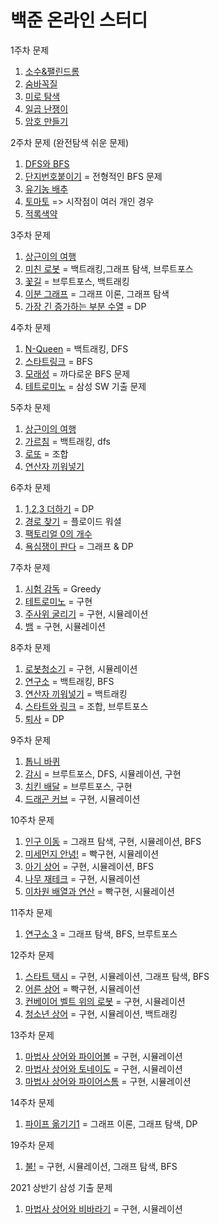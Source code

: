 # 백준 온라인 스터디

1주차 문제 
1. [소수&팰린드롬](https://www.acmicpc.net/problem/1747)
2. [숨바꼭질](https://www.acmicpc.net/problem/1697)
3. [미로 탐색](https://www.acmicpc.net/problem/2178)
4. [일곱 난쟁이](https://www.acmicpc.net/problem/2309)
5. [암호 만들기](https://www.acmicpc.net/problem/1759)


2주차 문제 (완전탐색 쉬운 문제)
1. [DFS와 BFS](https://www.acmicpc.net/problem/1260) 
2. [단지번호붙이기](https://www.acmicpc.net/problem/2667) = 전형적인 BFS 문제
3. [유기농 배추](https://www.acmicpc.net/problem/1012)
4. [토마토](https://www.acmicpc.net/problem/7576) => 시작점이 여러 개인 경우
5. [적록색약](https://www.acmicpc.net/problem/10026)

3주차 문제 
1. [상근이의 여행](https://www.acmicpc.net/problem/9372)
2. [미친 로봇](https://www.acmicpc.net/problem/1405) = 백트래킹,그래프 탐색, 브루트포스
3. [꽃길](https://www.acmicpc.net/problem/14620) = 브루트포스, 백트래킹
4. [이분 그래프](https://www.acmicpc.net/problem/1707) = 그래프 이론, 그래프 탐색
6. [가장 긴 증가하는 부분 수열](https://www.acmicpc.net/problem/11053) = DP 

4주차 문제
1. [N-Queen](https://www.acmicpc.net/problem/9663) = 백트래킹, DFS
2. [스타트링크](https://www.acmicpc.net/problem/5014) = BFS
3. [모래성](https://www.acmicpc.net/problem/10711) = 까다로운 BFS 문제
4. [테트로미노](https://www.acmicpc.net/problem/14500) = 삼성 SW 기출 문제

5주차 문제
1. [상근이의 여행](https://www.acmicpc.net/problem/9372)
2. [가르침](https://www.acmicpc.net/problem/1062) = 백트래킹, dfs
3. [로또](https://www.acmicpc.net/problem/6603) = 조합
4. [연산자 끼워넣기](https://www.acmicpc.net/problem/14888) 

6주차 문제
1. [1,2,3 더하기](https://www.acmicpc.net/problem/9095) = DP
2. [경로 찾기](https://www.acmicpc.net/problem/11403) = 플로이드 워셜
3. [팩토리얼 0의 개수](https://www.acmicpc.net/problem/1676)
4. [욕심쟁이 판다](https://www.acmicpc.net/problem/1937)  = 그래프  & DP

7주차 문제
1. [시험 감독](https://www.acmicpc.net/problem/13458) = Greedy
2. [테트로미노](https://www.acmicpc.net/problem/14500) = 구현
3. [주사위 굴리기](https://www.acmicpc.net/problem/14499) = 구현, 시뮬레이션
4. [뱀](https://www.acmicpc.net/problem/3190) = 구현, 시뮬레이션

8주차 문제
1. [로봇청소기](https://www.acmicpc.net/problem/14503) = 구현, 시뮬레이션
2. [연구소](https://www.acmicpc.net/problem/14502) = 백트래킹, BFS
3. [연산자 끼워넣기](https://www.acmicpc.net/problem/14888) = 백트래킹
4. [스타트와 링크](https://www.acmicpc.net/problem/14889) = 조합, 브루트포스
5. [퇴사](https://www.acmicpc.net/problem/14501) = DP

9주차 문제
1. [톱니 바퀴](https://www.acmicpc.net/problem/14891) 
2. [감시](https://www.acmicpc.net/problem/15683) = 브루트포스, DFS, 시뮬레이션, 구현
3. [치킨 배달](https://www.acmicpc.net/problem/15686) = 브루트포스, 구현
4. [드래곤 커브](https://www.acmicpc.net/problem/15685) = 구현, 시뮬레이션

10주차 문제
1. [인구 이동](https://www.acmicpc.net/problem/16234) = 그래프 탐색, 구현, 시뮬레이션, BFS
2. [미세먼지 안녕!](https://www.acmicpc.net/problem/17144) = 빡구현, 시뮬레이션
3. [아기 상어](https://www.acmicpc.net/problem/16236) = 구현, 시뮬레이션, BFS
4. [나무 재테크](https://www.acmicpc.net/problem/16235) = 구현, 시뮬레이션
5. [이차원 배열과 연산](https://www.acmicpc.net/problem/17140) = 빡구현, 시뮬레이션

11주차 문제
1. [연구소 3](https://www.acmicpc.net/problem/17142) = 그래프 탐색, BFS, 브루트포스

12주차 문제
1. [스타트 택시](https://www.acmicpc.net/problem/19238) = 구현, 시뮬레이션, 그래프 탐색, BFS
2. [어른 상어](https://www.acmicpc.net/problem/19237) = 빡구현, 시뮬레이션
3. [컨베이어 벨트 위의 로봇](https://www.acmicpc.net/problem/20055) = 구현, 시뮬레이션
4. [청소년 상어](https://www.acmicpc.net/problem/19236) = 구현, 시뮬레이션, 백트래킹

13주차 문제
1. [마법사 상어와 파이어볼](https://www.acmicpc.net/problem/20056) = 구현, 시뮬레이션
2. [마법사 상어와 토네이도](https://www.acmicpc.net/problem/20057) = 구현, 시뮬레이션
3. [마법사 상어와 파이어스톰](https://www.acmicpc.net/problem/20058) = 구현, 시뮬레이션

14주차 문제
1. [파이프 옮기기1](https://www.acmicpc.net/problem/17070) = 그래프 이론, 그래프 탐색, DP


19주차 문제
1. [불!](https://www.acmicpc.net/problem/4179) = 구현, 시뮬레이션, 그래프 탐색, BFS



2021 상반기 삼성 기출 문제
1. [마법사 상어와 비바라기](https://www.acmicpc.net/problem/21610) = 구현, 시뮬레이션
 
